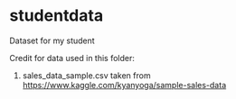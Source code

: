 # studentdata
Dataset for my student

Credit for data used in this folder:

1. sales_data_sample.csv taken from https://www.kaggle.com/kyanyoga/sample-sales-data
